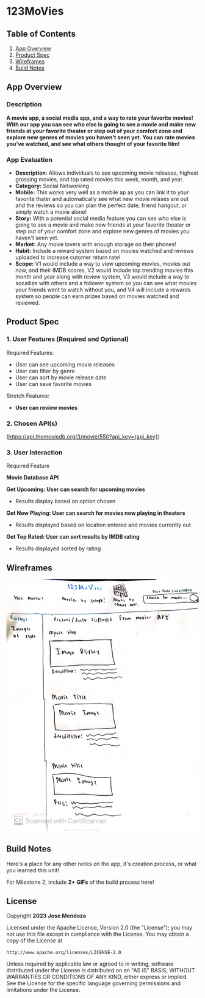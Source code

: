 # **123MoVies**

## Table of Contents

1. [App Overview](#App-Overview)
1. [Product Spec](#Product-Spec)
1. [Wireframes](#Wireframes)
1. [Build Notes](#Build-Notes)

## App Overview

### Description 

**A movie app, a social media app, and a way to rate your favorite movies! With our app you can see who else is going to see a movie and make new friends at your favorite theater or step out of your comfort zone and explore new genres of movies you haven't seen yet. You can rate movies you've watched, and see what others thought of your favorite film!**

### App Evaluation

<!-- Evaluation of your app across the following attributes -->

   - **Description**: Allows individuals to see upcoming movie releases, highest grossing movies, and top rated movies this week, month, and year.
   - **Category:** Social Networking
   - **Mobile:** This works very well as a mobile ap as you can link it to your favorite thater and automatically see what new movie relases are out and the reviews so you can plan the perfect date, friend hangout, or simply watch a movie alone!
   - **Story:** With a potential social media feature you can see who else is going to see a movie and make new friends at your favorite theater or step out of your comfort zone and explore new genres of movies you haven't seen yet.
   - **Market:** Any movie lovers with enough storage on their phones! 
   - **Habit:** Include a reward system based on movies watched and reviews uploaded to increase cutomer return rate!
   - **Scope:** V1 would include a way to view upcoming movies, movies out now, and their IMDB scores, V2 would include top trending movies this month and year along with review system, V3 would include a way to socailize with others and a follower system so you can see what movies your friends went to watch without you, and V4 will include a rewards system so people can earn prizes based on movies watched and reviewed.
## Product Spec

### 1. User Features (Required and Optional)

Required Features:

- User can see upcoming movie releases
- User can filter by genre
- User can sort by movie release date
- User can save favorite movies

Stretch Features:

- **User can review movies**


### 2. Chosen API(s)

(https://api.themoviedb.org/3/movie/550?api_key={api_key})

### 3. User Interaction

Required Feature

**Movie Database API**

**Get Upcoming: User can search for upcoming movies** 

- Results display based on option chosen

**Get Now Playing: User can search for movies now playing in theaters**

- Results displayed based on location entered and movies currently out

**Get Top Rated: User can sort results by IMDB rating**

- Results displayed sorted by rating


## Wireframes

<!-- Add picture of your hand sketched wireframes in this section -->
![](image.png)

## Build Notes

Here's a place for any other notes on the app, it's creation 
process, or what you learned this unit!  

For Milestone 2, include **2+ GIFs** of the build process here!

## License

Copyright **2023** **Jose Mendoza**

Licensed under the Apache License, Version 2.0 (the "License");
you may not use this file except in compliance with the License.
You may obtain a copy of the License at

    http://www.apache.org/licenses/LICENSE-2.0

Unless required by applicable law or agreed to in writing, software
distributed under the License is distributed on an "AS IS" BASIS,
WITHOUT WARRANTIES OR CONDITIONS OF ANY KIND, either express or implied.
See the License for the specific language governing permissions and
limitations under the License.
